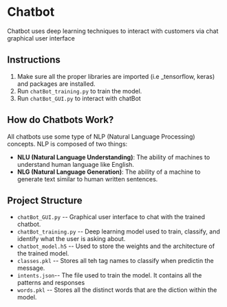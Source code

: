 # Chatbot
Chatbot uses deep learning techniques to interact with customers via chat graphical user interface

## Instructions
1. Make sure all the proper libraries are imported (i.e _tensorflow, keras) and packages are installed.
2. Run `chatBot_training.py` to train the model.
3. Run `chatBot_GUI.py` to interact with chatBot


## How do Chatbots Work?
All chatbots use some type of NLP (Natural Language Processing) concepts. NLP is composed of two things:

- **NLU (Natural Language Understanding)**: The ability of machines to understand human language like English.
- **NLG (Natural Language Generation)**: The ability of a machine to generate text similar to human written sentences.

## Project Structure 

- `chatBot_GUI.py` -- Graphical user interface to chat with the trained chatbot.
- `chatBot_training.py` -- Deep learning model used to train, classify, and identify what the user is asking about.
- `chatbot_model.h5` -- Used to store the weights and the architecture of the trained model.
- `classes.pkl` -- Stores all teh tag names to classify when predictin the message.
- `intents.json`-- The file used to train the model. It contains all the patterns and responses
- `words.pkl` -- Stores all the distinct words that are the diction within the model.
